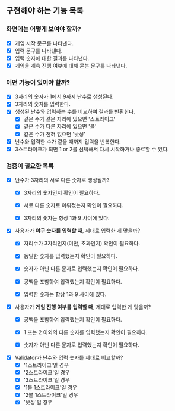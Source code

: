 ## 구현해야 하는 기능 목록
### 화면에는 어떻게 보여야 할까?
- [X] 게임 시작 문구를 나타낸다.
- [X] 입력 문구를 나타낸다.
- [X] 입력 숫자에 대한 결과를 나타낸다.
- [X] 게임을 계속 진행 여부에 대해 묻는 문구를 나타낸다.

### 어떤 기능이 있어야 할까?
- [X] 3자리의 숫자가 1에서 9까지 난수로 생성된다.
- [X] 3자리의 숫자를 입력한다.
- [X] 생성된 난수와 입력하는 수를 비교하여 결과를 반환한다.
  - [X] 같은 수가 같은 자리에 있으면 '스트라이크'
  - [X] 같은 수가 다른 자리에 있으면 '볼'
  - [X] 같은 수가 전혀 없으면 '낫싱'
- [X] 난수와 입력한 수가 같을 때까지 입력을 반복한다.
- [X] 3스트라이크가 되면 1 or 2를 선택해서 다시 시작하거나 종료할 수 있다.

### 검증이 필요한 목록
- [X] 난수가 3자리의 서로 다른 숫자로 생성될까?
  - [X] 3자리의 숫자인지 확인이 필요하다.
  - [X] 서로 다른 숫자로 이뤄졌는지 확인이 필요하다.
  - [X] 3자리의 숫자는 항상 1과 9 사이에 있다.


- [X] 사용자가 **야구 숫자를 입력할 때**, 제대로 입력한 게 맞을까?
  - [X] 자리수가 3자리인지(미만, 초과인지) 확인이 필요하다.
  - [X] 동일한 숫자를 입력했는지 확인이 필요하다.
  - [X] 숫자가 아닌 다른 문자로 입력했는지 확인이 필요하다.
  - [X] 공백을 포함하여 입력했는지 확인이 필요하다.
  - [X] 입력한 숫자는 항상 1과 9 사이에 있다.


- [X] 사용자가 **게임 진행 여부를 입력할 때**, 제대로 입력한 게 맞을까?
  - [X] 공백을 포함하여 입력했는지 확인이 필요하다.
  - [X] 1 또는 2 이외의 다른 숫자를 입력했는지 확인이 필요하다.
  - [X] 숫자가 아닌 다른 문자로 입력했는지 확인이 필요하다.


- [X] Validator가 난수와 입력 숫자를 제대로 비교할까?
  - [X] '1스트라이크'일 경우
  - [X] '2스트라이크'일 경우
  - [X] '3스트라이크'일 경우
  - [X] '1볼 1스트라이크'일 경우
  - [X] '2볼 1스트라이크'일 경우
  - [X] '낫싱'일 경우
